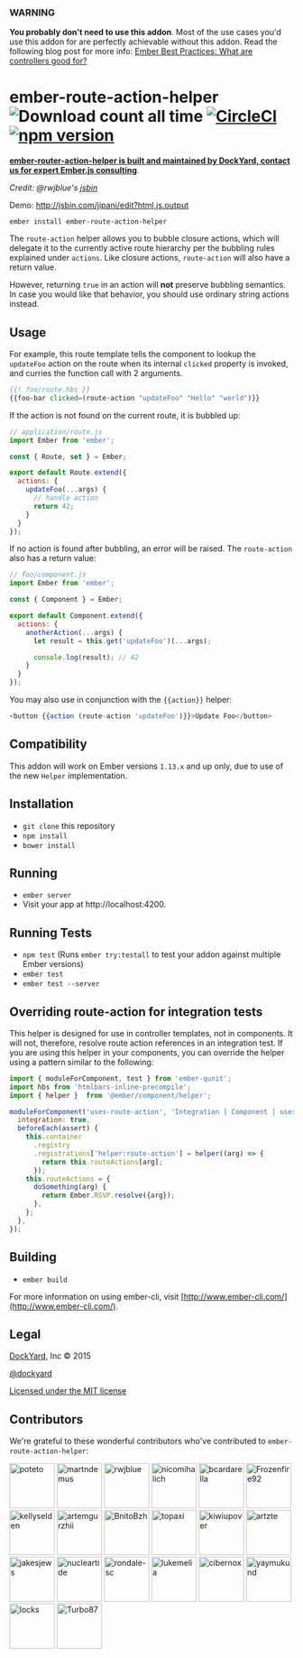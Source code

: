 ### WARNING
__You probably don't need to use this addon__. Most of the use cases you'd use this addon for are perfectly achievable without this addon. Read the following blog post for more info:
[Ember Best Practices: What are controllers good for?](https://dockyard.com/blog/2017/06/16/ember-best-practices-what-are-controllers-good-for)

# ember-route-action-helper ![Download count all time](https://img.shields.io/npm/dt/ember-route-action-helper.svg) [![CircleCI](https://circleci.com/gh/DockYard/ember-route-action-helper.svg?style=shield)](https://circleci.com/gh/DockYard/ember-route-action-helper) [![npm version](https://badge.fury.io/js/ember-route-action-helper.svg)](https://badge.fury.io/js/ember-route-action-helper)

**[ember-router-action-helper is built and maintained by DockYard, contact us for expert Ember.js consulting](https://dockyard.com/ember-consulting)**.

*Credit: @rwjblue's [jsbin](http://jsbin.com/jipani/edit?html,js,output)*

Demo: http://jsbin.com/jipani/edit?html,js,output

```no-highlight
ember install ember-route-action-helper
```

The `route-action` helper allows you to bubble closure actions, which will delegate it to the currently active route hierarchy per the bubbling rules explained under `actions`. Like closure actions, `route-action` will also have a return value.

However, returning `true` in an action will **not** preserve bubbling semantics. In case you would like that behavior, you should use ordinary string actions instead.

## Usage

For example, this route template tells the component to lookup the `updateFoo` action on the route when its internal `clicked` property is invoked, and curries the function call with 2 arguments.

```hbs
{{! foo/route.hbs }}
{{foo-bar clicked=(route-action "updateFoo" "Hello" "world")}}
```

If the action is not found on the current route, it is bubbled up:

```js
// application/route.js
import Ember from 'ember';

const { Route, set } = Ember;

export default Route.extend({
  actions: {
    updateFoo(...args) {
      // handle action
      return 42;
    }
  }
});
```

If no action is found after bubbling, an error will be raised. The `route-action` also has a return value:

```js
// foo/component.js
import Ember from 'ember';

const { Component } = Ember;

export default Component.extend({
  actions: {
    anotherAction(...args) {
      let result = this.get('updateFoo')(...args);

      console.log(result); // 42
    }
  }
});
```

You may also use in conjunction with the `{{action}}` helper:

```js
<button {{action (route-action 'updateFoo')}}>Update Foo</button>
```

## Compatibility

This addon will work on Ember versions `1.13.x` and up only, due to use of the new `Helper` implementation.

## Installation

* `git clone` this repository
* `npm install`
* `bower install`

## Running

* `ember server`
* Visit your app at http://localhost:4200.

## Running Tests

* `npm test` (Runs `ember try:testall` to test your addon against multiple Ember versions)
* `ember test`
* `ember test --server`

## Overriding route-action for integration tests

This helper is designed for use in controller templates, not in
components. It will not, therefore, resolve route action references
in an integration test. If you are using this helper in your components,
you can override the helper using a pattern similar to the following:

```js
import { moduleForComponent, test } from 'ember-qunit';
import hbs from 'htmlbars-inline-precompile';
import { helper }  from '@ember/component/helper';

moduleForComponent('uses-route-action', 'Integration | Component | uses route action', {
  integration: true,
  beforeEach(assert) {
    this.container
      .registry
      .registrations['helper:route-action'] = helper((arg) => {
        return this.routeActions[arg];
      });
    this.routeActions = {
      doSomething(arg) {
        return Ember.RSVP.resolve({arg});
      },
    };
  },
});
```

## Building

* `ember build`

For more information on using ember-cli, visit [http://www.ember-cli.com/](http://www.ember-cli.com/).

## Legal

[DockYard](http://dockyard.com/ember-consulting), Inc &copy; 2015

[@dockyard](http://twitter.com/dockyard)

[Licensed under the MIT license](http://www.opensource.org/licenses/mit-license.php)

## Contributors

We're grateful to these wonderful contributors who've contributed to `ember-route-action-helper`:

[//]: contributor-faces
<a href="https://github.com/poteto"><img src="https://avatars0.githubusercontent.com/u/1390709?v=4" title="poteto" width="80" height="80"></a>
<a href="https://github.com/martndemus"><img src="https://avatars2.githubusercontent.com/u/903637?v=4" title="martndemus" width="80" height="80"></a>
<a href="https://github.com/rwjblue"><img src="https://avatars0.githubusercontent.com/u/12637?v=4" title="rwjblue" width="80" height="80"></a>
<a href="https://github.com/nicomihalich"><img src="https://avatars0.githubusercontent.com/u/748245?v=4" title="nicomihalich" width="80" height="80"></a>
<a href="https://github.com/bcardarella"><img src="https://avatars0.githubusercontent.com/u/18524?v=4" title="bcardarella" width="80" height="80"></a>
<a href="https://github.com/Frozenfire92"><img src="https://avatars0.githubusercontent.com/u/5893112?v=4" title="Frozenfire92" width="80" height="80"></a>
<a href="https://github.com/kellyselden"><img src="https://avatars1.githubusercontent.com/u/602423?v=4" title="kellyselden" width="80" height="80"></a>
<a href="https://github.com/artemgurzhii"><img src="https://avatars2.githubusercontent.com/u/13109164?v=4" title="artemgurzhii" width="80" height="80"></a>
<a href="https://github.com/BnitoBzh"><img src="https://avatars0.githubusercontent.com/u/2962152?v=4" title="BnitoBzh" width="80" height="80"></a>
<a href="https://github.com/topaxi"><img src="https://avatars0.githubusercontent.com/u/213788?v=4" title="topaxi" width="80" height="80"></a>
<a href="https://github.com/kiwiupover"><img src="https://avatars3.githubusercontent.com/u/647691?v=4" title="kiwiupover" width="80" height="80"></a>
<a href="https://github.com/artzte"><img src="https://avatars1.githubusercontent.com/u/11142?v=4" title="artzte" width="80" height="80"></a>
<a href="https://github.com/jakesjews"><img src="https://avatars1.githubusercontent.com/u/481412?v=4" title="jakesjews" width="80" height="80"></a>
<a href="https://github.com/nucleartide"><img src="https://avatars3.githubusercontent.com/u/914228?v=4" title="nucleartide" width="80" height="80"></a>
<a href="https://github.com/rondale-sc"><img src="https://avatars0.githubusercontent.com/u/75710?v=4" title="rondale-sc" width="80" height="80"></a>
<a href="https://github.com/lukemelia"><img src="https://avatars2.githubusercontent.com/u/353?v=4" title="lukemelia" width="80" height="80"></a>
<a href="https://github.com/cibernox"><img src="https://avatars2.githubusercontent.com/u/265339?v=4" title="cibernox" width="80" height="80"></a>
<a href="https://github.com/yaymukund"><img src="https://avatars0.githubusercontent.com/u/590450?v=4" title="yaymukund" width="80" height="80"></a>
<a href="https://github.com/locks"><img src="https://avatars1.githubusercontent.com/u/32344?v=4" title="locks" width="80" height="80"></a>
<a href="https://github.com/Turbo87"><img src="https://avatars2.githubusercontent.com/u/141300?v=4" title="Turbo87" width="80" height="80"></a>

[//]: contributor-faces
